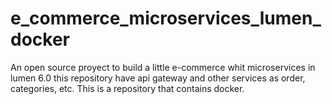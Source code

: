 # e_commerce_microservices_lumen_docker
An open source proyect to build a little e-commerce whit microservices in lumen 6.0 this repository have api gateway and other services as order, categories, etc. This is a repository that contains docker.
